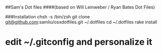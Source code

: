 ##Sam's Dot files
####(based on Will Leinweber / Ryan Bates Dot Files)

###Installation
  chsh -s /bin/zsh
  git clone git@github.com:samliu/osxdotfiles.git ~/.dotfiles
  cd ~/.dotfiles
  rake install
  # edit ~/.gitconfig and personalize it


